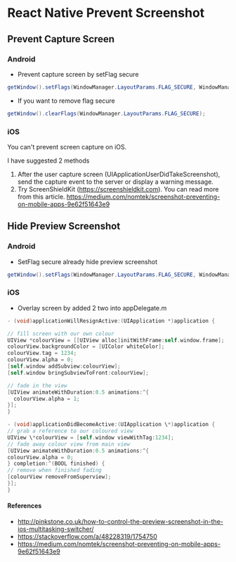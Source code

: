 # React Native Prevent Screenshot

## Prevent Capture Screen

### Android

* Prevent capture screen by setFlag secure

```java
getWindow().setFlags(WindowManager.LayoutParams.FLAG_SECURE, WindowManager.LayoutParams.FLAG_SECURE);
```

* If you want to remove flag secure

```java
getWindow().clearFlags(WindowManager.LayoutParams.FLAG_SECURE);
```

### iOS

You can't prevent screen capture on iOS.

I have suggested 2 methods
1. After the user capture screen (UIApplicationUserDidTakeScreenshot), send the capture event to the server or display a warning message.
2. Try ScreenShieldKit (https://screenshieldkit.com). You can read more from this article. https://medium.com/nomtek/screenshot-preventing-on-mobile-apps-9e62f51643e9

## Hide Preview Screenshot

### Android

* SetFlag secure already hide preview screenshot

```java
getWindow().setFlags(WindowManager.LayoutParams.FLAG_SECURE, WindowManager.LayoutParams.FLAG_SECURE);
```

### iOS

* Overlay screen by added 2 two into appDelegate.m

```objective-c
- (void)applicationWillResignActive:(UIApplication *)application {

// fill screen with our own colour
UIView *colourView = [[UIView alloc]initWithFrame:self.window.frame];
colourView.backgroundColor = [UIColor whiteColor];
colourView.tag = 1234;
colourView.alpha = 0;
[self.window addSubview:colourView];
[self.window bringSubviewToFront:colourView];

// fade in the view
[UIView animateWithDuration:0.5 animations:^{
  colourView.alpha = 1;
}];
}

- (void)applicationDidBecomeActive:(UIApplication \*)application {
// grab a reference to our coloured view
UIView \*colourView = [self.window viewWithTag:1234];
// fade away colour view from main view
[UIView animateWithDuration:0.5 animations:^{
colourView.alpha = 0;
} completion:^(BOOL finished) {
// remove when finished fading
[colourView removeFromSuperview];
}];
}
```

#### References

* http://pinkstone.co.uk/how-to-control-the-preview-screenshot-in-the-ios-multitasking-switcher/
* https://stackoverflow.com/a/48228319/1754750
* https://medium.com/nomtek/screenshot-preventing-on-mobile-apps-9e62f51643e9
